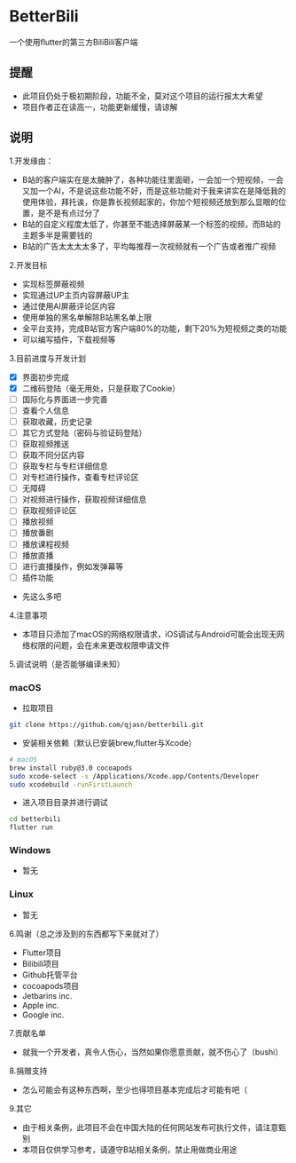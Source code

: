 # BetterBili

一个使用flutter的第三方BiliBili客户端

## 提醒
- 此项目仍处于极初期阶段，功能不全，莫对这个项目的运行报太大希望
- 项目作者正在读高一，功能更新缓慢，请谅解

## 说明

1.开发缘由：
- B站的客户端实在是太臃肿了，各种功能往里面砸，一会加一个短视频，一会又加一个AI，不是说这些功能不好，而是这些功能对于我来讲实在是降低我的使用体验，拜托诶，你是靠长视频起家的，你加个短视频还放到那么显眼的位置，是不是有点过分了
- B站的自定义程度太低了，你甚至不能选择屏蔽某一个标签的视频，而B站的主题多半是需要钱的
- B站的广告太太太太多了，平均每推荐一次视频就有一个广告或者推广视频

2.开发目标
- 实现标签屏蔽视频
- 实现通过UP主页内容屏蔽UP主
- 通过使用AI屏蔽评论区内容
- 使用单独的黑名单解除B站黑名单上限
- 全平台支持，完成B站官方客户端80%的功能，剩下20%为短视频之类的功能
- 可以编写插件，下载视频等

3.目前进度与开发计划
- [x] 界面初步完成
- [x] 二维码登陆（毫无用处，只是获取了Cookie）
- [ ] 国际化与界面进一步完善
- [ ] 查看个人信息
- [ ] 获取收藏，历史记录
- [ ] 其它方式登陆（密码与验证码登陆）
- [ ] 获取视频推送
- [ ] 获取不同分区内容
- [ ] 获取专栏与专栏详细信息
- [ ] 对专栏进行操作，查看专栏评论区
- [ ] 无障碍
- [ ] 对视频进行操作，获取视频详细信息
- [ ] 获取视频评论区
- [ ] 播放视频
- [ ] 播放番剧
- [ ] 播放课程视频
- [ ] 播放直播
- [ ] 进行直播操作，例如发弹幕等
- [ ] 插件功能
- 先这么多吧

4.注意事项
- 本项目只添加了macOS的网络权限请求，iOS调试与Android可能会出现无网络权限的问题，会在未来更改权限申请文件

5.调试说明（是否能够编译未知）
### macOS
- 拉取项目
``` Bash
git clone https://github.com/qjasn/betterbili.git
```
- 安装相关依赖（默认已安装brew,flutter与Xcode）
``` Bash
# macOS
brew install ruby@3.0 cocoapods
sudo xcode-select -s /Applications/Xcode.app/Contents/Developer
sudo xcodebuild -runFirstLaunch
```
- 进入项目目录并进行调试
``` Bash
cd betterbili
flutter run
```
### Windows
- 暂无
### Linux
- 暂无


6.鸣谢（总之涉及到的东西都写下来就对了）
- Flutter项目
- Bilibili项目
- Github托管平台
- cocoapods项目
- Jetbarins inc.
- Apple inc.
- Google inc.

7.贡献名单
- 就我一个开发者，真令人伤心，当然如果你愿意贡献，就不伤心了（bushi）

8.捐赠支持
- 怎么可能会有这种东西啊，至少也得项目基本完成后才可能有吧（

9.其它
- 由于相关条例，此项目不会在中国大陆的任何网站发布可执行文件，请注意甄别
- 本项目仅供学习参考，请遵守B站相关条例，禁止用做商业用途